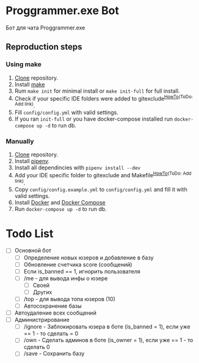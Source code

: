 # Proggrammer.exe Bot
Бот для чата Proggrammer.exe

## Reproduction steps
### Using make
1. [Clone](https://docs.github.com/en/free-pro-team@latest/github/creating-cloning-and-archiving-repositories/cloning-a-repository) repository.
2. Install [make](https://packages.ubuntu.com/focal/make)
3. Rum `make init` for minimal install or `make init-full` for full install.
4. Check if your specific IDE folders were added to gitexclude<sup>[HowTo](#)(ToDo: Add link)</sup>.
5. Fill `config/config.yml` with valid settings.
6. If you ran `init-full` or you have docker-compose installed run `docker-compose up -d` to run db.

### Manually
1. [Clone](https://docs.github.com/en/free-pro-team@latest/github/creating-cloning-and-archiving-repositories/cloning-a-repository) repository.
2. Install [pipenv](https://github.com/pypa/pipenv).
3. Install all dependincies with `pipenv install --dev`
4. Add your IDE specific folder to gitexclude and Makefile<sup>[HowTo](#)(ToDo: Add link)</sup>.
5. Copy `config/config.example.yml` to `config/config.yml` and fill it with valid settings.
6. Install [Docker](https://docs.docker.com/engine/install/) and [Docker Compose](https://docs.docker.com/compose/install/)
7. Run `docker-compose up -d` to run db.

# Todo List
- [ ] Основной бот
	- [ ] Определение новых юзеров и добавление в базу
	- [ ] Обновление счетчика score (сообщений)
	- [ ] Если is_banned == 1, игнорить пользователя
	- [ ] /me - для вывода инфы о юзере
		- [ ] Своей
		- [ ] Других
	- [ ] /top - для вывода топа юзеров (10)
	- [ ] Автосохранение базы
	
- [ ] Автоудаление всех сообщений
- [ ] Администрирование
	- [ ] /ignore - Заблокировать юзера в боте (is_banned = 1), если уже == 1 - то сделать = 0
	- [ ] /own - Сделать админов в боте (is_owner = 1), если уже == 1 - то сделать 0
	- [ ] /save - Сохранить базу

